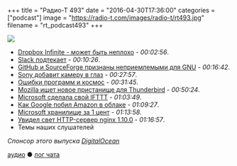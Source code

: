 +++
title = "Радио-Т 493"
date = "2016-04-30T17:36:00"
categories = ["podcast"]
image = "https://radio-t.com/images/radio-t/rt493.jpg"
filename = "rt_podcast493"
+++

![](https://radio-t.com/images/radio-t/rt493.jpg)

- [Dropbox Infinite - может быть неплохо](http://mjtsai.com/blog/2016/04/26/dropboxs-project-infinite/) - *00:02:56*.
- [Slack подтекает](http://thenextweb.com/insider/2016/04/29/your-slack-login-details-are-on-gitbub/) - *00:10:26*.
- [GitHub и SourceForge признаны неприемлемыми для GNU](http://www.opennet.ru/opennews/art.shtml?num=44313) - *00:16:42*.
- [Sony добавит камеру в глаз](http://www.sonyalpharumors.com/sony-patents-a-new-contact-lens-camera-say-by-bye-to-google-glass/) - *00:27:57*.
- [Ошибки программ и космос](http://www.scientificamerican.com/article/software-error-doomed-japanese-hitomi-spacecraft/?print=true) - *00:31:45*.
- [Mozilla ищет новое пристанище для Thunderbird](http://www.opennet.ru/opennews/art.shtml?num=44333) - *00:50:24*.
- [Microsoft сделала свой IFTTT](http://www.theverge.com/2016/4/29/11535232/microsoft-flow-ifttt-competitor) - *01:03:49*.
- [Как Google побил Amazon в облаке](http://www.businessinsider.com/organization-ranks-google-as-best-cloud-2016-4) - *01:09:27*.
- [Microsoft хранилище за 1 цент](http://www.zdnet.com/article/microsoft-launches-cool-blob-azure-storage-at-1c-per-gb/) - *01:13:58*.
- [Увидел свет HTTP-сервер nginx 1.10.0](http://www.opennet.ru/opennews/art.shtml?num=44316) - *01:16:57*.
- Темы наших слушателей

_Спонсор этого выпуска [DigitalOcean](https://www.digitalocean.com)_

[аудио](http://cdn.radio-t.com/rt_podcast493.mp3) ● [лог чата](http://chat.radio-t.com/logs/radio-t-493.html)
<audio src="http://cdn.radio-t.com/rt_podcast493.mp3" preload="none"></audio>
